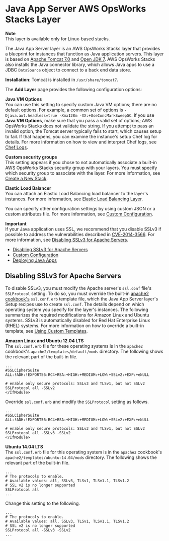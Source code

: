 # Java App Server AWS OpsWorks Stacks Layer<a name="layers-java"></a>

**Note**  
This layer is available only for Linux\-based stacks\.

The Java App Server layer is an AWS OpsWorks Stacks layer that provides a blueprint for instances that function as Java application servers\. This layer is based on [Apache Tomcat 7\.0](http://tomcat.apache.org/) and [Open JDK 7](http://openjdk.java.net/)\. AWS OpsWorks Stacks also installs the Java connector library, which allows Java apps to use a JDBC `DataSource` object to connect to a back end data store\.

**Installation**: Tomcat is installed in `/usr/share/tomcat7`\.

The **Add Layer** page provides the following configuration options:

**Java VM Options**  
You can use this setting to specify custom Java VM options; there are no default options\. For example, a common set of options is `-Djava.awt.headless=true -Xmx128m -XX:+UseConcMarkSweepGC`\. If you use **Java VM Options**, make sure that you pass a valid set of options; AWS OpsWorks Stacks does not validate the string\. If you attempt to pass an invalid option, the Tomcat server typically fails to start, which causes setup to fail\. If that happens, you can examine the instance's setup Chef log for details\. For more information on how to view and interpret Chef logs, see [Chef Logs](troubleshoot-debug-log.md)\.

**Custom security groups**  
This setting appears if you chose to not automatically associate a built\-in AWS OpsWorks Stacks security group with your layers\. You must specify which security group to associate with the layer\. For more information, see [Create a New Stack](workingstacks-creating.md)\.

**Elastic Load Balancer**  
You can attach an Elastic Load Balancing load balancer to the layer's instances\. For more information, see [Elastic Load Balancing Layer](layers-elb.md)\.

You can specify other configuration settings by using custom JSON or a custom attributes file\. For more information, see [Custom Configuration](layers-java-config.md)\.

**Important**  
If your Java application uses SSL, we recommend that you disable SSLv3 if possible to address the vulnerabilities described in [CVE\-2014\-3566](http://www.cve.mitre.org/cgi-bin/cvename.cgi?name=CVE-2014-3566)\. For more information, see [Disabling SSLv3 for Apache Servers](#layers-java-sslv3)\.


+ [Disabling SSLv3 for Apache Servers](#layers-java-sslv3)
+ [Custom Configuration](layers-java-config.md)
+ [Deploying Java Apps](layers-java-deploy.md)

## Disabling SSLv3 for Apache Servers<a name="layers-java-sslv3"></a>

To disable SSLv3, you must modify the Apache server's `ssl.conf` file's `SSLProtocol` setting\. To do so, you must override the built\-in [apache2 cookbook's](https://github.com/aws/opsworks-cookbooks/tree/release-chef-11.10/apache2) `ssl.conf.erb` template file, which the Java App Server layer's Setup recipes use to create `ssl.conf`\. The details depend on which operating system you specify for the layer's instances\. The following summarizes the required modifications for Amazon Linux and Ubuntu systems\. SSLv3 is automatically disabled for Red Hat Enterprise Linux \(RHEL\) systems\. For more information on how to override a built\-in template, see [Using Custom Templates](workingcookbook-template-override.md)\.

**Amazon Linux and Ubuntu 12\.04 LTS**  
The `ssl.conf.erb` file for these operating systems is in the `apache2` cookbook's `apache2/templates/default/mods` directory\. The following shows the relevant part of the built\-in file\.  

```
...
#SSLCipherSuite ALL:!ADH:!EXPORT56:RC4+RSA:+HIGH:+MEDIUM:+LOW:+SSLv2:+EXP:+eNULL

# enable only secure protocols: SSLv3 and TLSv1, but not SSLv2
SSLProtocol all -SSLv2
</IfModule>
```
Override `ssl.conf.erb` and modify the `SSLProtocol` setting as follows\.  

```
...
#SSLCipherSuite ALL:!ADH:!EXPORT56:RC4+RSA:+HIGH:+MEDIUM:+LOW:+SSLv2:+EXP:+eNULL

# enable only secure protocols: SSLv3 and TLSv1, but not SSLv2
SSLProtocol all -SSLv3 -SSLv2
</IfModule>
```

**Ubuntu 14\.04 LTS**  
The `ssl.conf.erb` file for this operating system is in the `apache2` cookbook's `apache2/templates/ubuntu-14.04/mods` directory\. The following shows the relevant part of the built\-in file\.  

```
...
# The protocols to enable.
# Available values: all, SSLv3, TLSv1, TLSv1.1, TLSv1.2
# SSL v2 is no longer supported
SSLProtocol all
...
```
Change this setting to the following\.  

```
...
# The protocols to enable.
# Available values: all, SSLv3, TLSv1, TLSv1.1, TLSv1.2
# SSL v2 is no longer supported
SSLProtocol all -SSLv3 -SSLv2
...
```